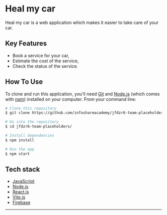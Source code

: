 # Heal my car
Heal my car is a web application which makes it easier to take care of your car.

## Key Features
* Book a service for your car,
* Estimate the cost of the service,
* Check the status of the service.

## How To Use

To clone and run this application, you'll need [Git](https://git-scm.com) and [Node.js](https://nodejs.org/en/download/) (which comes with [npm](http://npmjs.com)) installed on your computer. From your command line:

```bash
# Clone this repository
$ git clone https://github.com/infoshareacademy/jfdzr6-team-placeholders.git

# Go into the repository
$ cd jfdzr6-team-placeholders/

# Install dependencies
$ npm install

# Run the app
$ npm start
```

## Tech stack

- [JavaScript](https://www.javascript.com/)
- [Node.js](https://nodejs.org/)
- [React.js](https://reactjs.org/)
- [Vite.js](https://vitejs.dev/)
- [Firebase](https://firebase.google.com/)

---
